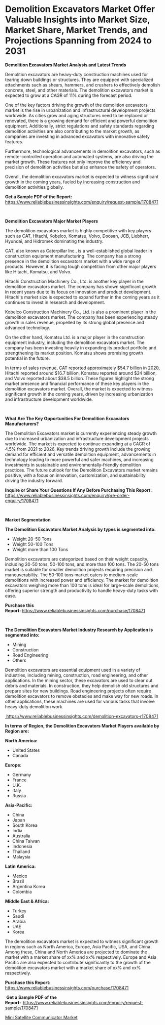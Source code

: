 <p><h1>Demolition Excavators Market Offer Valuable Insights into Market Size, Market Share, Market Trends, and Projections Spanning from 2024 to 2031</h1></p><p><strong>Demolition Excavators Market Analysis and Latest Trends</strong></p>
<p><p>Demolition excavators are heavy-duty construction machines used for tearing down buildings or structures. They are equipped with specialized attachments such as shears, hammers, and crushers to effectively demolish concrete, steel, and other materials. The demolition excavators market is expected to grow at a CAGR of 11% during the forecast period.</p><p>One of the key factors driving the growth of the demolition excavators market is the rise in urbanization and infrastructural development projects worldwide. As cities grow and aging structures need to be replaced or renovated, there is a growing demand for efficient and powerful demolition equipment. Additionally, strict regulations and safety standards regarding demolition activities are also contributing to the market growth, as companies are investing in advanced excavators with innovative safety features.</p><p>Furthermore, technological advancements in demolition excavators, such as remote-controlled operation and automated systems, are also driving the market growth. These features not only improve the efficiency and precision of demolition activities but also enhance the safety of operators.</p><p>Overall, the demolition excavators market is expected to witness significant growth in the coming years, fueled by increasing construction and demolition activities globally.</p></p>
<p><strong>Get a Sample PDF of the Report:&nbsp;</strong> <a href="https://www.reliablebusinessinsights.com/enquiry/request-sample/1708471">https://www.reliablebusinessinsights.com/enquiry/request-sample/1708471</a></p>
<p>&nbsp;</p>
<p><strong>Demolition Excavators Major Market Players</strong></p>
<p><p>The demolition excavators market is highly competitive with key players such as CAT, Hitachi, Kobelco, Komatsu, Volvo, Doosan, JCB, Liebherr, Hyundai, and Hidromek dominating the industry. </p><p>CAT, also known as Caterpillar Inc., is a well-established global leader in construction equipment manufacturing. The company has a strong presence in the demolition excavators market with a wide range of products. However, it is facing tough competition from other major players like Hitachi, Komatsu, and Volvo.</p><p>Hitachi Construction Machinery Co., Ltd. is another key player in the demolition excavators market. The company has shown significant growth in recent years due to its focus on innovation and product development. Hitachi's market size is expected to expand further in the coming years as it continues to invest in research and development.</p><p>Kobelco Construction Machinery Co., Ltd. is also a prominent player in the demolition excavators market. The company has been experiencing steady growth in sales revenue, propelled by its strong global presence and advanced technology.</p><p>On the other hand, Komatsu Ltd. is a major player in the construction equipment industry, including the demolition excavators market. The company has been investing heavily in expanding its product portfolio and strengthening its market position. Komatsu shows promising growth potential in the future.</p><p>In terms of sales revenue, CAT reported approximately $54.7 billion in 2020, Hitachi reported around $16.7 billion, Komatsu reported around $24 billion, and Volvo reported about $38.5 billion. These figures highlight the strong market presence and financial performance of these key players in the demolition excavators market. Overall, the market is expected to witness significant growth in the coming years, driven by increasing urbanization and infrastructure development worldwide.</p></p>
<p>&nbsp;</p>
<p><strong>What Are The Key Opportunities For Demolition Excavators Manufacturers?</strong></p>
<p><p>The Demolition Excavators market is currently experiencing steady growth due to increased urbanization and infrastructure development projects worldwide. The market is expected to continue expanding at a CAGR of 4.5% from 2021 to 2026. Key trends driving growth include the growing demand for efficient and versatile demolition equipment, advancements in technology leading to more powerful and safer machines, and increasing investments in sustainable and environmentally-friendly demolition practices. The future outlook for the Demolition Excavators market remains positive, with a focus on innovation, customization, and sustainability driving the industry forward.</p></p>
<p><strong>Inquire or Share Your Questions If Any Before Purchasing This Report:</strong> <a href="https://www.reliablebusinessinsights.com/enquiry/pre-order-enquiry/1708471">https://www.reliablebusinessinsights.com/enquiry/pre-order-enquiry/1708471</a></p>
<p>&nbsp;</p>
<p><strong>Market Segmentation</strong></p>
<p><strong>The Demolition Excavators Market Analysis by types is segmented into:</strong></p>
<p><ul><li>Weight 20-50 Tons</li><li>Weight 50-100 Tons</li><li>Weight more than 100 Tons</li></ul></p>
<p><p>Demolition excavators are categorized based on their weight capacity, including 20-50 tons, 50-100 tons, and more than 100 tons. The 20-50 tons market is suitable for smaller demolition projects requiring precision and maneuverability. The 50-100 tons market caters to medium-scale demolitions with increased power and efficiency. The market for demolition excavators weighing more than 100 tons is ideal for large-scale demolitions, offering superior strength and productivity to handle heavy-duty tasks with ease.</p></p>
<p><strong>Purchase this Report:&nbsp;</strong><a href="https://www.reliablebusinessinsights.com/purchase/1708471">https://www.reliablebusinessinsights.com/purchase/1708471</a></p>
<p>&nbsp;</p>
<p><strong>The Demolition Excavators Market Industry Research by Application is segmented into:</strong></p>
<p><ul><li>Mining</li><li>Construction</li><li>Road Engineering</li><li>Others</li></ul></p>
<p><p>Demolition excavators are essential equipment used in a variety of industries, including mining, construction, road engineering, and other applications. In the mining sector, these excavators are used to clear out debris and materials. In construction, they help demolish old structures and prepare sites for new buildings. Road engineering projects often require demolition excavators to remove obstacles and make way for new roads. In other applications, these machines are used for various tasks that involve heavy-duty demolition work.</p></p>
<p><a href="https://www.reliablebusinessinsights.com/demolition-excavators-r1708471">&nbsp;https://www.reliablebusinessinsights.com/demolition-excavators-r1708471</a></p>
<p><strong>In terms of Region, the Demolition Excavators Market Players available by Region are:</strong></p>
<p>
    <p> <strong> North America: </strong>
        <ul>
            <li>United States</li>
            <li>Canada</li>
        </ul>
        </p> 
    <p> <strong> Europe: </strong>
        <ul>
            <li>Germany</li>
            <li>France</li>
            <li>U.K.</li>
            <li>Italy</li>
            <li>Russia</li>
        </ul>
        </p> 
    <p> <strong> Asia-Pacific: </strong>
        <ul>
            <li>China</li>
            <li>Japan</li>
            <li>South Korea</li>
            <li>India</li>
            <li>Australia</li>
            <li>China Taiwan</li>
            <li>Indonesia</li>
            <li>Thailand</li>
            <li>Malaysia</li>
        </ul>
        </p> 
    <p> <strong> Latin America: </strong>
        <ul>
            <li>Mexico</li>
            <li>Brazil</li>
            <li>Argentina Korea</li>
            <li>Colombia</li>
        </ul>
        </p> 
    <p> <strong> Middle East & Africa: </strong>
        <ul>
            <li>Turkey</li>
            <li>Saudi</li>
            <li>Arabia</li>
            <li>UAE</li>
            <li>Korea</li>
        </ul>
    </p>
    </p>
<p><p>The demolition excavators market is expected to witness significant growth in regions such as North America, Europe, Asia Pacific, USA, and China. Among these, China and North America are projected to dominate the market with a market share of xx% and xx% respectively. Europe and Asia Pacific are also expected to contribute significantly to the growth of the demolition excavators market with a market share of xx% and xx% respectively.</p></p>
<p><strong>Purchase this Report: </strong><a href="https://www.reliablebusinessinsights.com/purchase/1708471">https://www.reliablebusinessinsights.com/purchase/1708471</a></p>
<p>&nbsp;<strong>Get a Sample PDF of the Report:&nbsp;&nbsp;</strong><a href="https://www.reliablebusinessinsights.com/enquiry/request-sample/1708471">https://www.reliablebusinessinsights.com/enquiry/request-sample/1708471</a></p>
<p><strong></strong></p>
<p><p><a href="https://github.com/wnxtvsgd56/Market-Research-Report-List-1/blob/main/mini-satellite-communicator-market.md">Mini Satellite Communicator Market</a></p></p>